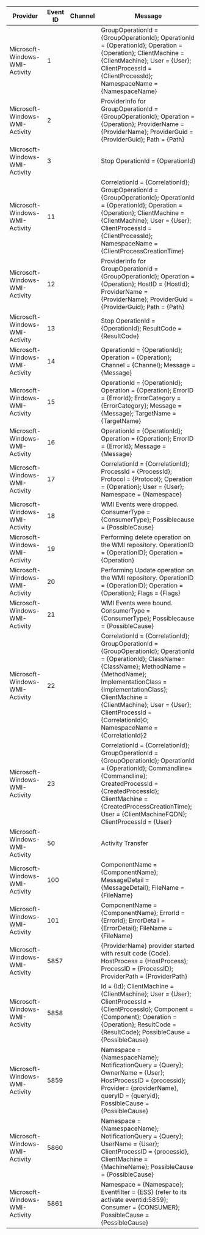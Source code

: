 Provider                        |  Event ID  |  Channel  |  Message
--------------------------------|------------|-----------|---------------------------------------------------------------------------------------------------------------------------------------------------------------------------------------------------------------------------------------------------------------------------------------------------------------------------
Microsoft-Windows-WMI-Activity  |  1         |           |  GroupOperationId = {GroupOperationId}; OperationId = {OperationId}; Operation = {Operation}; ClientMachine = {ClientMachine}; User = {User}; ClientProcessId = {ClientProcessId}; NamespaceName = {NamespaceName}
Microsoft-Windows-WMI-Activity  |  2         |           |  ProviderInfo for GroupOperationId = {GroupOperationId}; Operation = {Operation}; ProviderName = {ProviderName}; ProviderGuid = {ProviderGuid}; Path = {Path}
Microsoft-Windows-WMI-Activity  |  3         |           |  Stop OperationId = {OperationId}
Microsoft-Windows-WMI-Activity  |  11        |           |  CorrelationId = {CorrelationId}; GroupOperationId = {GroupOperationId}; OperationId = {OperationId}; Operation = {Operation}; ClientMachine = {ClientMachine}; User = {User}; ClientProcessId = {ClientProcessId}; NamespaceName = {ClientProcessCreationTime}
Microsoft-Windows-WMI-Activity  |  12        |           |  ProviderInfo for GroupOperationId = {GroupOperationId}; Operation = {Operation}; HostID = {HostId}; ProviderName = {ProviderName}; ProviderGuid = {ProviderGuid}; Path = {Path}
Microsoft-Windows-WMI-Activity  |  13        |           |  Stop OperationId = {OperationId}; ResultCode = {ResultCode}
Microsoft-Windows-WMI-Activity  |  14        |           |  OperationId = {OperationId}; Operation = {Operation}; Channel = {Channel}; Message = {Message}
Microsoft-Windows-WMI-Activity  |  15        |           |  OperationId = {OperationId}; Operation = {Operation}; ErrorID = {ErrorId}; ErrorCategory = {ErrorCategory}; Message = {Message}; TargetName = {TargetName}
Microsoft-Windows-WMI-Activity  |  16        |           |  OperationId = {OperationId}; Operation = {Operation}; ErrorID = {ErrorId}; Message = {Message}
Microsoft-Windows-WMI-Activity  |  17        |           |  CorrelationId = {CorrelationId}; ProcessId = {ProcessId}; Protocol = {Protocol}; Operation = {Operation}; User = {User}; Namespace = {Namespace}
Microsoft-Windows-WMI-Activity  |  18        |           |  WMI Events were dropped. ConsumerType = {ConsumerType}; Possiblecause = {PossibleCause}
Microsoft-Windows-WMI-Activity  |  19        |           |  Performing delete operation on the WMI repository. OperationID = {OperationID}; Operation = {Operation}
Microsoft-Windows-WMI-Activity  |  20        |           |  Performing Update operation on the WMI repository. OperationID = {OperationID}; Operation = {Operation}; Flags = {Flags}
Microsoft-Windows-WMI-Activity  |  21        |           |  WMI Events were bound. ConsumerType = {ConsumerType}; Possiblecause = {PossibleCause}
Microsoft-Windows-WMI-Activity  |  22        |           |  CorrelationId = {CorrelationId}; GroupOperationId = {GroupOperationId}; OperationId = {OperationId}; ClassName= {ClassName}; MethodName = {MethodName}; ImplementationClass = {ImplementationClass}; ClientMachine = {ClientMachine}; User = {User}; ClientProcessId = {CorrelationId}0; NamespaceName = {CorrelationId}2
Microsoft-Windows-WMI-Activity  |  23        |           |  CorrelationId = {CorrelationId}; GroupOperationId = {GroupOperationId}; OperationId = {OperationId}; Commandline= {Commandline}; CreatedProcessId = {CreatedProcessId}; ClientMachine = {CreatedProcessCreationTime}; User = {ClientMachineFQDN}; ClientProcessId = {User}
Microsoft-Windows-WMI-Activity  |  50        |           |  Activity Transfer
Microsoft-Windows-WMI-Activity  |  100       |           |  ComponentName = {ComponentName}; MessageDetail = {MessageDetail}; FileName = {FileName}
Microsoft-Windows-WMI-Activity  |  101       |           |  ComponentName = {ComponentName}; ErrorId = {ErrorId}; ErrorDetail = {ErrorDetail}; FileName = {FileName}
Microsoft-Windows-WMI-Activity  |  5857      |           |  {ProviderName} provider started with result code {Code}. HostProcess = {HostProcess}; ProcessID = {ProcessID}; ProviderPath = {ProviderPath}
Microsoft-Windows-WMI-Activity  |  5858      |           |  Id = {Id}; ClientMachine = {ClientMachine}; User = {User}; ClientProcessId = {ClientProcessId}; Component = {Component}; Operation = {Operation}; ResultCode = {ResultCode}; PossibleCause = {PossibleCause}
Microsoft-Windows-WMI-Activity  |  5859      |           |  Namespace = {NamespaceName}; NotificationQuery = {Query}; OwnerName = {User}; HostProcessID = {processid};  Provider= {providerName}, queryID = {queryid}; PossibleCause = {PossibleCause}
Microsoft-Windows-WMI-Activity  |  5860      |           |  Namespace = {NamespaceName}; NotificationQuery = {Query}; UserName = {User}; ClientProcessID = {processid}, ClientMachine = {MachineName}; PossibleCause = {PossibleCause}
Microsoft-Windows-WMI-Activity  |  5861      |           |  Namespace = {Namespace}; Eventfilter = {ESS} (refer to its activate eventid:5859); Consumer = {CONSUMER}; PossibleCause = {PossibleCause}